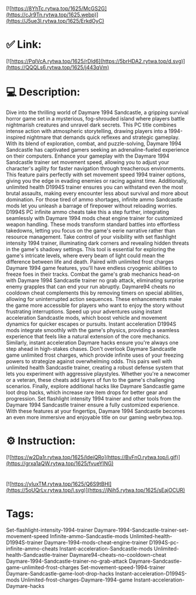 [![https://8YhTc.rytwa.top/1625/McGS2G](https://cJr9Tn.rytwa.top/1625.webp)](https://J5ue3l.rytwa.top/1625/ErkdOyC)
# ✅ Link:
[![https://PqIVcA.rytwa.top/1625/rDld6](https://5brHDA2.rytwa.top/d.svg)](https://QQQLs6.rytwa.top/1625/j443qVm)
# 💻 Description:
Dive into the thrilling world of Daymare 1994 Sandcastle, a gripping survival horror game set in a mysterious, fog-shrouded island where players battle nightmarish creatures and unravel dark secrets. This PC title combines intense action with atmospheric storytelling, drawing players into a 1994-inspired nightmare that demands quick reflexes and strategic gameplay. With its blend of exploration, combat, and puzzle-solving, Daymare 1994 Sandcastle has captivated gamers seeking an adrenaline-fueled experience on their computers.
Enhance your gameplay with the Daymare 1994 Sandcastle trainer set movement speed, allowing you to adjust your character's agility for faster navigation through treacherous environments. This feature pairs perfectly with set movement speed 1994 trainer options, giving you the edge in evading enemies or racing against time. Additionally, unlimited health D1994S trainer ensures you can withstand even the most brutal assaults, making every encounter less about survival and more about domination.
For those tired of ammo shortages, infinite ammo Sandcastle mods let you unleash a barrage of firepower without reloading worries. D1994S PC infinite ammo cheats take this a step further, integrating seamlessly with Daymare 1994 mods cheat engine trainer for customized weapon handling. These mods transform standard battles into effortless takedowns, letting you focus on the game's eerie narrative rather than resource management.
Take control of your visibility with set flashlight intensity 1994 trainer, illuminating dark corners and revealing hidden threats in the game's shadowy settings. This tool is essential for exploring the game's intricate levels, where every beam of light could mean the difference between life and death. Paired with unlimited frost charges Daymare 1994 game features, you'll have endless cryogenic abilities to freeze foes in their tracks.
Combat the game's grab mechanics head-on with Daymare 1994 Sandcastle trainer no grab attack, eliminating surprise enemy grapples that can end your run abruptly. Daymare94 cheats no cooldown cheat complements this by removing timers on special abilities, allowing for uninterrupted action sequences. These enhancements make the game more accessible for players who want to enjoy the story without frustrating interruptions.
Speed up your adventures using instant acceleration Sandcastle mods, which boost vehicle and movement dynamics for quicker escapes or pursuits. Instant acceleration D1994S mods integrate smoothly with the game's physics, providing a seamless experience that feels like a natural extension of the core mechanics. Similarly, instant acceleration Daymare hacks ensure you're always one step ahead in high-stakes chases.
Don't overlook Daymare Sandcastle game unlimited frost charges, which provide infinite uses of your freezing powers to strategize against overwhelming odds. This pairs well with unlimited health Sandcastle trainer, creating a robust defense system that lets you experiment with aggressive playstyles. Whether you're a newcomer or a veteran, these cheats add layers of fun to the game's challenging scenarios.
Finally, explore additional hacks like Daymare Sandcastle game loot drop hacks, which increase rare item drops for better gear and progression. Set flashlight intensity 1994 trainer and other tools from the Daymare 1994 Sandcastle trainer ensure a fully customized experience. With these features at your fingertips, Daymare 1994 Sandcastle becomes an even more immersive and enjoyable title on our gaming webrytwa.top.

# ⚙️ Instruction:
[![https://w2Da1r.rytwa.top/1625/ldeiQRo](https://BvFnO.rytwa.top/i.gif)](https://grxa1aQW.rytwa.top/1625/fvueYING)
#
[![https://yIuxTM.rytwa.top/1625/Q6S9tBHI](https://5oUQrLv.rytwa.top/l.svg)](https://jNih5.rytwa.top/1625/sEajOCUR)
# Tags:
Set-flashlight-intensity-1994-trainer Daymare-1994-Sandcastle-trainer-set-movement-speed Infinite-ammo-Sandcastle-mods Unlimited-health-D1994S-trainer Daymare-1994-mods-cheat-engine-trainer D1994S-pc-infinite-ammo-cheats Instant-acceleration-Sandcastle-mods Unlimited-health-Sandcastle-trainer Daymare94-cheats-no-cooldown-cheat Daymare-1994-Sandcastle-trainer-no-grab-attack Daymare-Sandcastle-game-unlimited-frost-charges Set-movement-speed-1994-trainer Daymare-Sandcastle-game-loot-drop-hacks Instant-acceleration-D1994S-mods Unlimited-frost-charges-Daymare-1994-game Instant-acceleration-Daymare-hacks





